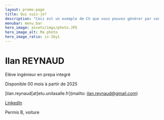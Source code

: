 ```yaml
---
layout: promo-page
title: Qui suis-je?
description: "Ceci est un exemple de CV que vous pouvez générer par vous-même"
menubar: menu_bar
hero_image: assets/imgs/photo.JPG
hero_image_alt: Ma photo
hero_image_ratio: is-1by1
---
```


# Ilan REYNAUD
Elève ingénieur en prepa integré


Disponible 00 mois à partir de 2025

[ilan.reynaud[at]etu.unilasalle.fr](mailto: ilan.reynaud@gmail.com)

[LinkedIn](https://www.linkedin.com/in/ilan-reynaud-10b178357/)

Permis B, voiture

